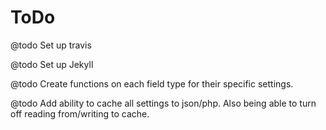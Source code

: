 # ToDo

@todo Set up travis

@todo Set up Jekyll

@todo Create functions on each field type for their specific settings.

@todo Add ability to cache all settings to json/php. Also being able to turn off reading from/writing to cache.
